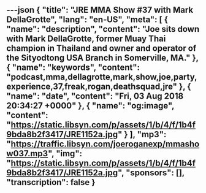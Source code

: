 ---json
{
  "title": "JRE MMA Show #37 with Mark DellaGrotte",
  "lang": "en-US",
  "meta": [
    {
      "name": "description",
      "content": "Joe sits down with Mark DellaGrotte, former Muay Thai champion in Thailand and owner and operator of the Sityodtong USA Branch in Somerville, MA."
    },
    {
      "name": "keywords",
      "content": "podcast,mma,dellagrotte,mark,show,joe,party,experience,37,freak,rogan,deathsquad,jre"
    },
    {
      "name": "date",
      "content": "Fri, 03 Aug 2018 20:34:27 +0000"
    },
    {
      "name": "og:image",
      "content": "https://static.libsyn.com/p/assets/1/b/4/f/1b4f9bda8b2f3417/JRE1152a.jpg"
    }
  ],
  "mp3": "https://traffic.libsyn.com/joeroganexp/mmashow037.mp3",
  "img": "https://static.libsyn.com/p/assets/1/b/4/f/1b4f9bda8b2f3417/JRE1152a.jpg",
  "sponsors": [],
  "transcription": false
}
---
<episode-header />

<timemark seconds="0" />

<transcribe-call-to-action />

<episode-footer />